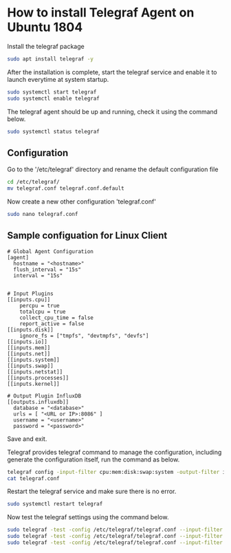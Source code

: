 # How to install Telegraf Agent on Ubuntu 1804

Install the telegraf package

```bash
sudo apt install telegraf -y
```

After the installation is complete, start the telegraf service and enable it to launch everytime at system startup.

```bash
sudo systemctl start telegraf
sudo systemctl enable telegraf
```

The telegraf agent should be up and running, check it using the command below.

```bash
sudo systemctl status telegraf
```

## Configuration

Go to the '/etc/telegraf' directory and rename the default configuration file

```bash
cd /etc/telegraf/
mv telegraf.conf telegraf.conf.default
```

Now create a new other configuration 'telegraf.conf'

```bash
sudo nano telegraf.conf
```

## Sample configuation for Linux Client

```plaintext
# Global Agent Configuration
[agent]
  hostname = "<hostname>"
  flush_interval = "15s"
  interval = "15s"


# Input Plugins
[[inputs.cpu]]
    percpu = true
    totalcpu = true
    collect_cpu_time = false
    report_active = false
[[inputs.disk]]
    ignore_fs = ["tmpfs", "devtmpfs", "devfs"]
[[inputs.io]]
[[inputs.mem]]
[[inputs.net]]
[[inputs.system]]
[[inputs.swap]]
[[inputs.netstat]]
[[inputs.processes]]
[[inputs.kernel]]

# Output Plugin InfluxDB
[[outputs.influxdb]]
  database = "<database>"
  urls = [ "<URL or IP>:8086" ]
  username = "<username>"
  password = "<password>"
  ```

Save and exit.

Telegraf provides telegraf command to manage the configuration, including generate the configuration itself, run the command as below.

```bash
telegraf config -input-filter cpu:mem:disk:swap:system -output-filter influxdb > telegraf.conf
cat telegraf.conf
```

Restart the telegraf service and make sure there is no error.

```bash
sudo systemctl restart telegraf
```

Now test the telegraf settings using the command below.

```bash
sudo telegraf -test -config /etc/telegraf/telegraf.conf --input-filter cpu
sudo telegraf -test -config /etc/telegraf/telegraf.conf --input-filter net
sudo telegraf -test -config /etc/telegraf/telegraf.conf --input-filter mem
```
